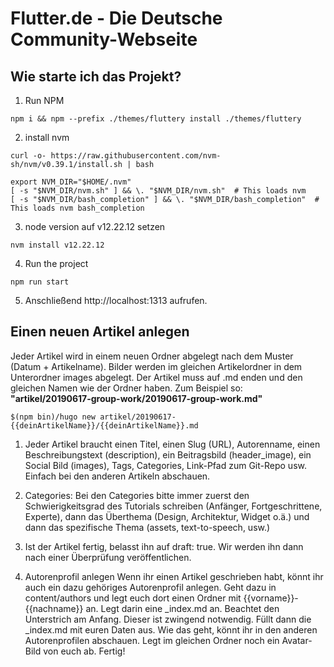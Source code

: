 # Flutter.de - Die Deutsche Community-Webseite

## Wie starte ich das Projekt?

1. Run NPM
```
npm i && npm --prefix ./themes/fluttery install ./themes/fluttery
```

2. install nvm
```
curl -o- https://raw.githubusercontent.com/nvm-sh/nvm/v0.39.1/install.sh | bash 

export NVM_DIR="$HOME/.nvm"
[ -s "$NVM_DIR/nvm.sh" ] && \. "$NVM_DIR/nvm.sh"  # This loads nvm
[ -s "$NVM_DIR/bash_completion" ] && \. "$NVM_DIR/bash_completion"  # This loads nvm bash_completion
```

3. node version auf v12.22.12 setzen
```
nvm install v12.22.12
```

4. Run the project
```
npm run start
```

5. Anschließend http://localhost:1313 aufrufen.

## Einen neuen Artikel anlegen

Jeder Artikel wird in einem neuen Ordner abgelegt nach dem Muster (Datum + Artikelname). Bilder werden im gleichen Artikelordner in dem Unterordner images abgelegt. Der Artikel muss auf .md enden und den gleichen Namen wie der Ordner haben.
Zum Beispiel so: **"artikel/20190617-group-work/20190617-group-work.md"**

```
$(npm bin)/hugo new artikel/20190617-{{deinArtikelName}}/{{deinArtikelName}}.md
```

1. Jeder Artikel braucht einen Titel, einen Slug (URL), Autorenname, einen Beschreibungstext (description), ein Beitragsbild (header_image), ein Social Bild (images), Tags, Categories, Link-Pfad zum Git-Repo usw. Einfach bei den anderen Artikeln abschauen.

2. Categories: Bei den Categories bitte immer zuerst den Schwierigkeitsgrad des Tutorials schreiben (Anfänger, Fortgeschrittene, Experte), dann das Überthema (Design, Architektur, Widget o.ä.) und dann das spezifische Thema (assets, text-to-speech, usw.)

3. Ist der Artikel fertig, belasst ihn auf draft: true. Wir werden ihn dann nach einer Überprüfung veröffentlichen.

4. Autorenprofil anlegen
Wenn ihr einen Artikel geschrieben habt, könnt ihr auch ein dazu gehöriges Autorenprofil anlegen. Geht dazu in content/authors und legt euch dort einen Ordner mit {{vorname}}-{{nachname}} an. Legt darin eine _index.md an. Beachtet den Unterstrich am Anfang. Dieser ist zwingend notwendig. Füllt dann die _index.md mit euren Daten aus. Wie das geht, könnt ihr in den anderen Autorenprofilen abschauen.
Legt im gleichen Ordner noch ein Avatar-Bild von euch ab. Fertig!
